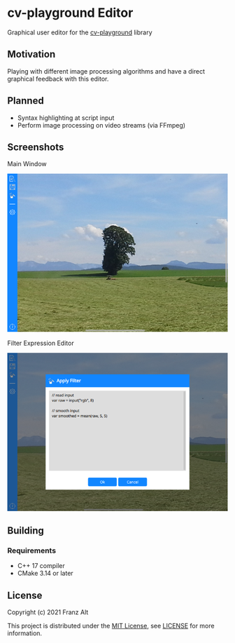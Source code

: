 # cv-playground Editor

Graphical user editor for the [cv-playground](https://github.com/franz-alt/cv-playground) library

## Motivation

Playing with different image processing algorithms and have a direct graphical feedback with this editor.

## Planned

* Syntax highlighting at script input
* Perform image processing on video streams (via FFmpeg)

## Screenshots

Main Window

![Screenshot](doc/images/screenshot1.png)

Filter Expression Editor

![Screenshot](doc/images/screenshot2.png)

## Building

### Requirements

* C++ 17 compiler
* CMake 3.14 or later

## License

Copyright (c) 2021 Franz Alt

This project is distributed under the [MIT License](https://opensource.org/licenses/MIT), see [LICENSE](./LICENSE.txt) for more information.
